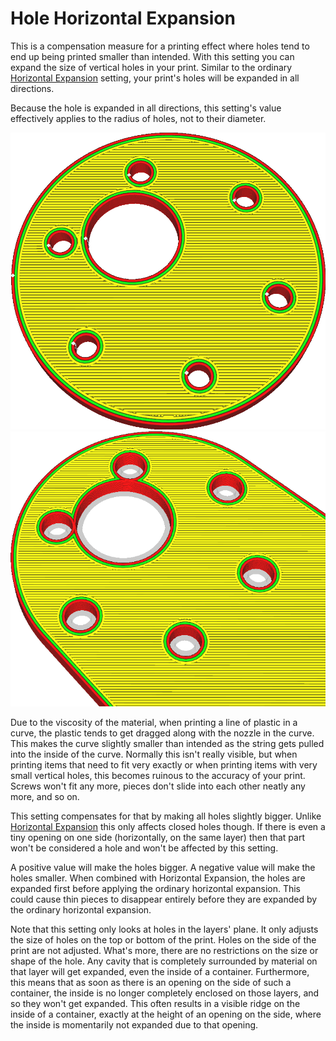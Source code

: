 Hole Horizontal Expansion
====
This is a compensation measure for a printing effect where holes tend to end up being printed smaller than intended. With this setting you can expand the size of vertical holes in your print. Similar to the ordinary [Horizontal Expansion](xy_offset.md) setting, your print's holes will be expanded in all directions.

Because the hole is expanded in all directions, this setting's value effectively applies to the radius of holes, not to their diameter.

<!--screenshot {
"image_path": "hole_xy_offset_0.png",
"models": [{"script": "rotary_tumbler_motor_lid.scad"}],
"camera_position": [-30, 30, 111],
"settings": {"hole_xy_offset": 0},
"colours": 64
}-->
<!--screenshot {
"image_path": "hole_xy_offset.png",
"models": [{"script": "rotary_tumbler_motor_lid.scad"}],
"camera_position": [-30, 30, 111],
"settings": {"hole_xy_offset": 0.8},
"colours": 64
}-->
![The holes in this print need to fit screws and axles, but they print too small](../images/hole_xy_offset_0.png)
![The holes have been made larger, but the rest of the shape hasn't changed](../images/hole_xy_offset.png)

Due to the viscosity of the material, when printing a line of plastic in a curve, the plastic tends to get dragged along with the nozzle in the curve. This makes the curve slightly smaller than intended as the string gets pulled into the inside of the curve. Normally this isn't really visible, but when printing items that need to fit very exactly or when printing items with very small vertical holes, this becomes ruinous to the accuracy of your print. Screws won't fit any more, pieces don't slide into each other neatly any more, and so on.

This setting compensates for that by making all holes slightly bigger. Unlike [Horizontal Expansion](xy_offset.md) this only affects closed holes though. If there is even a tiny opening on one side (horizontally, on the same layer) then that part won't be considered a hole and won't be affected by this setting.

A positive value will make the holes bigger. A negative value will make the holes smaller. When combined with Horizontal Expansion, the holes are expanded first before applying the ordinary horizontal expansion. This could cause thin pieces to disappear entirely before they are expanded by the ordinary horizontal expansion.

Note that this setting only looks at holes in the layers' plane. It only adjusts the size of holes on the top or bottom of the print. Holes on the side of the print are not adjusted. What's more, there are no restrictions on the size or shape of the hole. Any cavity that is completely surrounded by material on that layer will get expanded, even the inside of a container. Furthermore, this means that as soon as there is an opening on the side of such a container, the inside is no longer completely enclosed on those layers, and so they won't get expanded. This often results in a visible ridge on the inside of a container, exactly at the height of an opening on the side, where the inside is momentarily not expanded due to that opening.